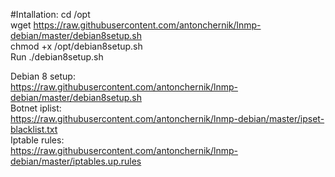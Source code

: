 #Intallation:
cd /opt <br />
wget https://raw.githubusercontent.com/antonchernik/lnmp-debian/master/debian8setup.sh <br />
chmod +x /opt/debian8setup.sh <br />
Run ./debian8setup.sh

Debian 8 setup: <br />
https://raw.githubusercontent.com/antonchernik/lnmp-debian/master/debian8setup.sh <br />
Botnet iplist: <br />
https://raw.githubusercontent.com/antonchernik/lnmp-debian/master/ipset-blacklist.txt <br />
Iptable rules: <br />
https://raw.githubusercontent.com/antonchernik/lnmp-debian/master/iptables.up.rules <br />
